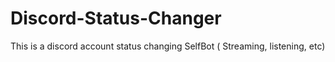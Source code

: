 # Discord-Status-Changer
This is a discord account status changing SelfBot ( Streaming, listening, etc)
